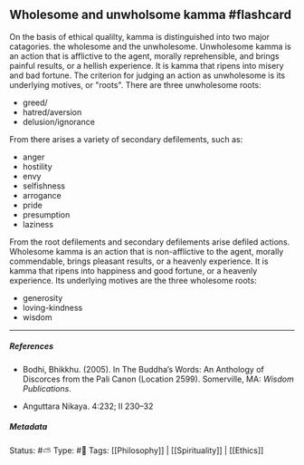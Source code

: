 ## Wholesome and unwholsome kamma  #flashcard 

On the basis of ethical qualilty, kamma is distinguished into two major catagories. the wholesome and the unwholesome. Unwholesome kamma is an action that is afflictive to the agent, morally reprehensible, and brings painful results, or a hellish experience. It is kamma that ripens into misery and bad fortune.  The criterion for judging an action as unwholesome is its underlying motives, or "roots". There are three unwholesome roots:  

- greed/
- hatred/aversion
- delusion/ignorance

From there arises a variety of secondary defilements, such as:

- anger
- hostility
- envy
- selfishness
- arrogance
- pride
- presumption
- laziness

From the root defilements and secondary defilements arise defiled actions. Wholesome kamma is an action that is non-afflictive to the agent, morally commendable, brings pleasant results, or a heavenly experience. It is kamma that ripens into happiness and good fortune, or a heavenly experience. Its underlying motives are the three wholesome roots: 

- generosity
- loving-kindness
- wisdom

___

##### References

- Bodhi, Bhikkhu. (2005). In The Buddha’s Words: An Anthology of Discorces from the Pali Canon (Location 2599). Somerville, MA: _Wisdom Publications_.

- Anguttara Nikaya. 4:232; II 230–32

##### Metadata
Status: #⛅️ 
Type: #🔵 
Tags: [[Philosophy]] | [[Spirituality]] | [[Ethics]]